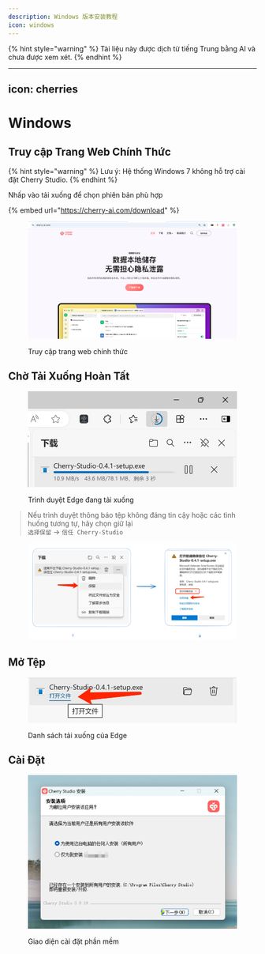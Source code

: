 ```yaml
---
description: Windows 版本安装教程
icon: windows
---
```


{% hint style="warning" %}
Tài liệu này được dịch từ tiếng Trung bằng AI và chưa được xem xét.
{% endhint %}

---
icon: cherries
---

# Windows

## Truy cập Trang Web Chính Thức

{% hint style="warning" %}
Lưu ý: Hệ thống Windows 7 không hỗ trợ cài đặt Cherry Studio.
{% endhint %}

Nhấp vào tải xuống để chọn phiên bản phù hợp

{% embed url="https://cherry-ai.com/download" %}

<figure><img src="../../.gitbook/assets/image (1) (1) (1).png" alt=""><figcaption><p>Truy cập trang web chính thức</p></figcaption></figure>

## Chờ Tải Xuống Hoàn Tất

<figure><img src="../../.gitbook/assets/download.webp" alt="" width="563"><figcaption><p>Trình duyệt Edge đang tải xuống</p></figcaption></figure>

> Nếu trình duyệt thông báo tệp không đáng tin cậy hoặc các tình huống tương tự, hãy chọn giữ lại  
> `选择保留` → `信任 Cherry-Studio`

<figure><img src="../../.gitbook/assets/image (1) (1) (1) (1) (1) (1) (1) (1) (1).png" alt=""><figcaption></figcaption></figure>

## Mở Tệp

<figure><img src="../../.gitbook/assets/download (1).webp" alt="" width="563"><figcaption><p>Danh sách tải xuống của Edge</p></figcaption></figure>

## Cài Đặt

<figure><img src="../../.gitbook/assets/image (2) (1) (1) (1).png" alt=""><figcaption><p>Giao diện cài đặt phần mềm</p></figcaption></figure>